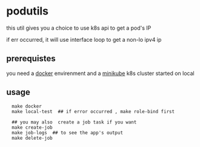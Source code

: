# podutils

this util gives you a choice to use k8s api to get a pod's IP

if err occurred, it will use interface loop to get a non-lo ipv4 ip 

## prerequistes
you need a [docker](https://www.docker.com/) envirenment 
and a [minikube](https://minikube.sigs.k8s.io/docs/start/) k8s cluster started on local 

## usage
```
  make docker
  make local-test  ## if error occurred , make role-bind first

  ## you may also  create a job task if you want
  make create-job
  make job-logs  ## to see the app's output
  make delete-job
```

